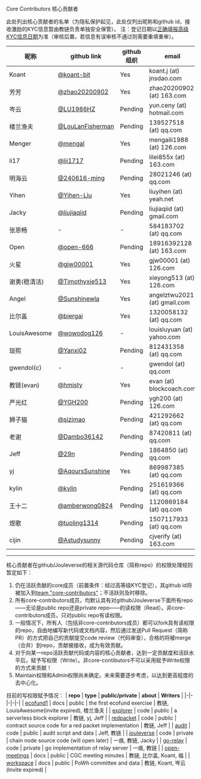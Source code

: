 Core Contributors 核心贡献者

此处列出核心贡献者的名单（为隐私保护起见，此处仅列出昵称和github id，接收激励的KYC信息暂由教链负责单独安全保管）。
注：登记日期以[正确填报高级KYC信息日期](https://docs.qq.com/form/page/DTHBITWl4dGdRQlVo)为准（审核后置，若信息有误审核不通过则需要重填重审）。

| **昵称** | **github link** |  **github组织** | **email** | **高级KYC** | **登记日期** |
|-|-|-|-|-|-|
| Koant | [@koant-bit](https://github.com/koant-bit) | Yes | koant.j (at) jnsdao.com | ✅ | 2022/10/1 | 
| 芳芳 | [@zhao20200902](https://github.com/zhao20200902) | Yes |zhao20200902 (at) 163.com | ✅ | 2022/10/1 |
| 岑云 | [@LU1986HZ](https://github.com/LU1986HZ) | Pending | yun.ceny (at) hotmail.com | ✅ | 2022/10/1 |
| 楼兰渔夫 | [@LouLanFisherman](https://github.com/LouLanFisherman) | Pending | 139527518 (at) qq.com | ✅ | 2022/10/1 |
| Menger | [@mengal](https://github.com/mengal) | Yes | mengaili1988 (at) 126.com | ✅ | 2023/2/1 |
| li17 | [@lii1717](https://github.com/lii1717) | Pending | lilei855x (at) 163.com | ✅ | 2023/2/1 |
| 明海云 | [@240616-ming](https://github.com/240616-ming) | Pending | 28021246 (at) qq.com | ✅ | 2022/10/1 |
| Yihen | [@Yihen-Liu](https://github.com/Yihen-Liu) | Yes | liuyihen (at) yeah.net | ✅ | 2022/10/1 |
| Jacky | [@liujiaqiid](https://github.com/liujiaqiid) | Pending | liujiaqiid (at) gmail.com | ✅ | 2022/10/1 |
| 张恩畅 | - | - | 584183702 (at) qq.com | ✅ | 2023/7/26 |
| Open | [@open-666](https://github.com/open-666) | Pending | 18916392128 (at) 163.com | ✅ | 2023/7/26 |
| 火星 | [@gjw00001](https://github.com/gjw00001) | Yes | gjw00001 (at) 126.com | ✅ | 2023/7/26 |
| 谢勇(稳清活) | [@Timothyxie513](https://github.com/Timothyxie513) | Yes | xieyong513 (at) 126.com | ✅ | 2023/7/30 |
| Angel | [@Sunshinewla](https://github.com/Sunshinewla) | Yes | angelztwu2021 (at) gmail.com | ✅ | 2023/8/9 |
| 比尔盖 | [@biergai](https://github.com/biergai) | Yes | 1320058132 (at) qq.com | ✅ | 2023/10/13 |
| LouisAwesome | [@wowodog126](https://github.com/wowodog126) | - | louisluyuan (at) yahoo.com | ✅ | 2024/1/20 |
| 琰熙 | [@Yanxi02](https://github.com/Yanxi02) | Pending | 812431358 (at) qq.com | ✅ | 2024/1/21 | 
| gwendol(c) | - | - | gwendol (at) qq.com | ✅ | 2024/1/23 |
| 教链(evan) | [@hmisty](https://github.com/hmisty) |  Yes | evan (at) blockcoach.com | ✅ | 2022/10/1 |
| 严光红 | [@YGH200](https://github.com/240616-ming) | Pending | ygh200 (at) 126.com | ✅ | 2024/1/30 |
| 狮子猫 | [@sizimao](https://github.com/sizimao) | Pending | 421292662 (at) qq.com | ✅ | 2024/1/30 | 
| 老谢 | [@Dambo36142](https://github.com/Dambo36142) | Pending | 87420811 (at) qq.com | ✅ | 2024/1/30 |
| Jeff | [@29n](https://github.com/29n) | Pending | 1864850 (at) qq.com | ✅ | 2024/1/31 |
| yj | [@AqoursSunshine](https://github.com/AqoursSunshine) | Yes | 869987385 (at) qq.com | ✅ | 2024/2/2 |
| kylin | [@kylin](https://github.com/kylin) | Pending | 251619366 (at) qq.com | ✅ | 2024/2/4 |
| 王十二 | [@amberwong0824](https://github.com/amberwong0824) | Pending | 1120869184 (at) qq.com | ✅ | 2024/2/4 |
| 煜歌 | [@tuoling1314](https://github.com/tuoling1314) | Pending | 1507117933 (at) qq.com | ✅ | 2024/2/5 |
| cijin | [@Astudysunny](https://github.com/Astudysunny) | Pending | cjverify (at) 163.com | ✅ | 2024/2/7 |

---

核心贡献者在github/Jouleverse的相关源代码仓库（简称repo）的权限处理规则暂定如下：
1. 仍在活跃贡献的core成员（前置条件：经过高等级KYC登记），其github id将被加入到[team "core-contributors"](https://github.com/orgs/Jouleverse/teams/core-contributors/members)；不活跃则及时移除。
2. 所有core-contributors成员，均默认具有对github/Jouleverse下面所有repo——无论是public repo还是private repo——的读权限（Read）。非core-contributors成员，只对public repo有读权限。
3. 一般情况下，所有人（包括非core-contributors成员）都可以fork具有读权限的repo，自由地编写新代码或文档内容，然后通过发送Pull Request（简称PR）的方式把自己的贡献提交code review（代码审查），合格的将被merge（合并）到repo，贡献被接收，成为有效贡献。
4. 对于向某一repo活跃贡献代码或内容的核心贡献者，达到一定贡献度和活跃水平后，赋予写权限（Write）。非core-contibutors不可以采用赋予Write权限的方式来贡献！
5. Maintain权限和Admin权限尚未确定。未来需要逐步考虑，以达到更高程度的去中心化。

目前的写权限赋予情况：
| **repo** | **type** | **public/private** | **about** | **Writers** |
|-|-|-|-|-|
| [ecofund1](https://github.com/Jouleverse/ecofund1) | docs | public | the first ecofund exercise | 教链, LouisAwesome(invite expired), 楼兰渔夫 |
| [explorer](https://github.com/Jouleverse/explorer) | code | public | a serverless block explorer | 教链, yj, Jeff |
| [redpacket](https://github.com/Jouleverse/redpacket) | code | public | contract source code for a red packet implementation | 教链, Jeff |
| [audit](https://github.com/Jouleverse/audit) | code | public | audit script and data | Jeff, 教链 |
| [jouleverse](https://github.com/Jouleverse/jouleverse) | code | private | chain node source code (will open later) | 一痕, 教链, Jacky |
| [go-relay](https://github.com/Jouleverse/go-relay) | code | private | go implementation of relay server | 一痕, 教链 |
| [open-meetings](https://github.com/Jouleverse/open-meetings) | docs | public | CGC meeting minutes | 教链, 比尔盖, Koant, 福 |
| [workspace](https://github.com/Jouleverse/workspace) | docs | public | PoWh committee and data | 教链, Koant, 岑云(Invite expired) |
